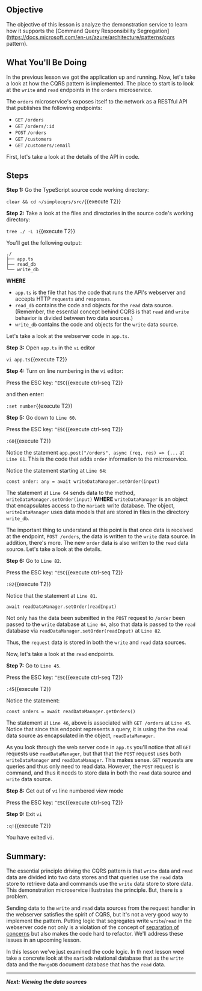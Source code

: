 ## Objective
The objective of this lesson is analyze the demonstration service to learn how it supports the [Command Query Responsibility Segregation](https://docs.microsoft.com/en-us/azure/architecture/patterns/cqrs pattern).

## What You'll Be Doing

In the previous lesson we got the application up and running. Now, let's take a look at how the CQRS pattern is implemented. The place to start is to look at the `write` and `read` endpoints in the `orders` microservice.

The `orders` microservice's exposes itself to the network as a RESTful API that publishes the following endpoints:

* `GET` `/orders`
* `GET` `/orders/:id`
* `POST` `/orders`
* `GET` `/customers`
* `GET` `/customers/:email`

First, let's take a look at the details of the API in code.

## Steps

**Step 1:** Go the TypeScript source code working directory:

`clear && cd ~/simplecqrs/src/`{{execute T2}}

**Step 2:** Take a look at the files and directories in the source code's working directory:

`tree ./ -L 1`{{execute T2}}

You'll get the following output:

```
./
├── app.ts
├── read_db
└── write_db

```

**WHERE**

* `app.ts` is the file that has the code that runs the API's webserver and accepts HTTP `requests` and `responses`.
* `read_db` contains the code and objects for the `read` data source. (Remember, the essential concept behind CQRS is that `read` and `write` behavior is divided between two data sources.)
* `write_db` contains the code and objects for the `write` data source.

Let's take a look at the webserver code in `app.ts`.

**Step 3:** Open `app.ts` in the `vi` editor

`vi app.ts`{{execute T2}}

**Step 4:** Turn on line numbering in the `vi` editor:

Press the ESC key: `^ESC`{{execute ctrl-seq T2}}

and then enter:

`:set number`{{execute T2}}

**Step 5:** Go down to `Line 60`.

Press the ESC key: `^ESC`{{execute ctrl-seq T2}}

`:60`{{execute T2}}

Notice the statement `app.post("/orders", async (req, res) => {...` at `Line 61`. This is the code that adds `order` information to the microservice.

Notice the statement starting at `Line 64`:

```
const order: any = await writeDataManager.setOrder(input)

```
The statement at `Line 64` sends data to the method, `writeDataManager.setOrder(input)` **WHERE** `writeDataManager` is an object that encapsulates access to the `mariadb` write database. The object, `writeDataManager` uses data models that are stored in files in the directory `write_db`. 

The important thing to understand at this point is that once data is received at the endpoint, `POST /orders`, the data is written to the `write` data source. In addition, there's more. The new `order` data is also written to the `read` data source. Let's take a look at the details.

**Step 6:** Go to `Line 82`.

Press the ESC key: `^ESC`{{execute ctrl-seq T2}}

`:82`{{execute T2}}

Notice that the statement at `Line 81`.

```
await readDataManager.setOrder(readInput)

```
Not only has the data been submitted in the `POST` request to `/order` been passed to the `write` database at `Line 64`, also that data is passed to the `read` database via `readDataManager.setOrder(readInput)`  at `Line 82`.

Thus, the `request` data is stored in both the `write` and `read` data sources.

Now, let's take a look at the `read` endpoints.

**Step 7:** Go to `Line 45`.

Press the ESC key: `^ESC`{{execute ctrl-seq T2}}

`:45`{{execute T2}}

Notice the statement:

```
const orders = await readDataManager.getOrders()
```

The statement at `Line 46`, above is associated with `GET /orders` at `Line 45`. Notice that since this endpoint represents a query, it is using the the `read` data source as encapsulated in the object, `readDataManager`.

As you look through the web server code in `app.ts` you'll notice that all `GET` requests use `readDataManager`, but that that the `POST` request uses both `writeDataManager` and `readDataManager`. This makes sense. `GET` requests are queries and thus only need to read data. However, the `POST` request is command, and thus it needs to store data in both the `read` data source and `write` data source.

**Step 8:** Get out of `vi` line numbered view mode

Press the ESC key: `^ESC`{{execute ctrl-seq T2}}

**Step 9:** Exit `vi`

`:q!`{{execute  T2}}

You have exited `vi`.

## Summary:

The essential principle driving the CQRS pattern is that `write` data and `read` data are divided into two data stores and that queries use the `read` data store to retrieve data and commands use the `write` data store to store data. This demonstration microservice illustrates the principle. But, there is a problem.

Sending data to the `write` and `read` data sources from the request handler in the webserver satisfies the spirit of CQRS, but it's not a very good way to implement the pattern. Putting logic that segregates write `write`/`read` in the webserver code not only is a violation of the concept of [separation of concerns](https://en.wikipedia.org/wiki/Separation_of_concerns) but also makes the code hard to refactor. We'll address these issues in an upcoming lesson.

In this lesson we've just examined the code logic. In th next lesson weel take a concrete look at the `mariadb` relational database that as the `write` data and the `MongoDB` document database that has the `read` data.

---

***Next: Viewing the data sources***